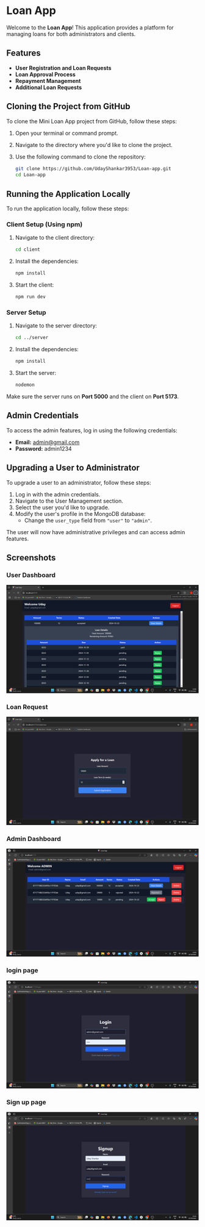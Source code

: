 
# Loan App

Welcome to the **Loan App**! This application provides a platform for managing loans for both administrators and clients.

## Features

- **User Registration and Loan Requests**
- **Loan Approval Process**
- **Repayment Management**
- **Additional Loan Requests**

## Cloning the Project from GitHub

To clone the Mini Loan App project from GitHub, follow these steps:

1. Open your terminal or command prompt.
2. Navigate to the directory where you'd like to clone the project.
3. Use the following command to clone the repository:

   ```bash
   git clone https://github.com/UdayShankar3953/Loan-app.git
   cd Loan-app
   ```

## Running the Application Locally

To run the application locally, follow these steps:

### Client Setup (Using npm)

1. Navigate to the client directory:

   ```bash
   cd client
   ```

2. Install the dependencies:

   ```bash
   npm install
   ```

3. Start the client:

   ```bash
   npm run dev
   ```

### Server Setup

1. Navigate to the server directory:

   ```bash
   cd ../server
   ```

2. Install the dependencies:

   ```bash
   npm install
   ```

3. Start the server:

   ```bash
   nodemon
   ```

Make sure the server runs on **Port 5000** and the client on **Port 5173**.

## Admin Credentials

To access the admin features, log in using the following credentials:

- **Email:** admin@gmail.com
- **Password:** admin1234

## Upgrading a User to Administrator

To upgrade a user to an administrator, follow these steps:

1. Log in with the admin credentials.
2. Navigate to the User Management section.
3. Select the user you'd like to upgrade.
4. Modify the user's profile in the MongoDB database:
   - Change the `user_type` field from `"user"` to `"admin"`.

The user will now have administrative privileges and can access admin features.


## Screenshots

### User Dashboard
![User Registration](Screenshots/1.png)

### Loan Request
![Loan Request](Screenshots/2.png)

### Admin Dashboard
![Admin Dashboard](Screenshots/3.png)

### login page
![Repayment Management](Screenshots/4.png)

### Sign up page
![User Management](Screenshots/5.png)

